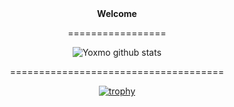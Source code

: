 <div align="center">
  <b> 
    Welcome
  </b>

 =================

![Yoxmo github stats](https://github-readme-stats.vercel.app/api?username=yoxmo&show_icons=true&theme=tokyonight)

=====================================

[![trophy](https://github-profile-trophy.vercel.app/?username=yoxmo&theme=nord&margin-w=15&margin-h=15&column=3)]()

</div>

